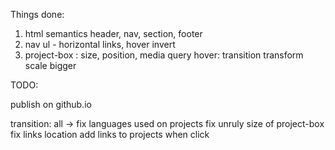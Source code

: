 Things done:

1. html semantics header, nav, section, footer
2. nav ul - horizontal links, hover invert
3. project-box : size, position, media query
    hover: transition transform scale bigger


TODO:


publish on github.io

transition: all -> fix
languages used on projects
fix unruly size of project-box
fix links location
add links to projects when click
